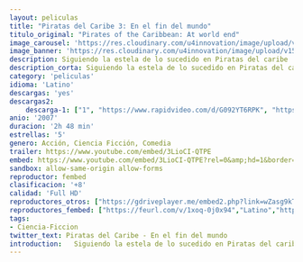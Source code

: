 ```yaml
---
layout: peliculas
title: "Piratas del Caribe 3: En el fin del mundo"
titulo_original: "Pirates of the Caribbean: At world end"
image_carousel: 'https://res.cloudinary.com/u4innovation/image/upload/v1560728828/piratas-fin-del-mundo-poster-min_gunruo.jpg'
image_banner: 'https://res.cloudinary.com/u4innovation/image/upload/v1560728828/piratas-fin-del-mundo-banner-min_ujkasx.jpg'
description: Siguiendo la estela de lo sucedido en Piratas del caribe  El cofre del hombre muerto, encontramos a nuestros héroes Will Turner y Elizabeth Swann aliados con el Capitán Barbossa, en una búsqueda desesperada para liberar al capitán Jack Sparrow de las manos de Davy Jones. Mientras, el terrorífico barco fantasma, el Holandés Errante, bajo el control de la Compañía de las Indias Orientales, causa estragos a lo largo de los Siete Mares. Will y Elizabeth, navegando en medio de la traición, la felonía y mares salvajes, deben seguir adelante rumbo a Singapur y enfrentarse al astuto pirata chino Sao Feng. Ahora, en los mismísimos confines de la tierra, todos ellos deben elegir un bando en la batalla final, ya que no sólo sus vidas y fortunas, sino también el futuro de la piratería clásica, pende de un hilo…
description_corta: Siguiendo la estela de lo sucedido en Piratas del caribe  El cofre del hombre muerto, encontramos a nuestros héroes Will Turner y Elizabeth Swann aliados con el Capitán Barbossa, en una búsqueda desesperada para liberar al capitán Jack Sparrow de las manos de Davy Jones. Mientras, el terrorífico barco fantasma, el Holandés Errante, bajo el
category: 'peliculas'
idioma: 'Latino'
descargas: 'yes'
descargas2:
    descarga-1: ["1", "https://www.rapidvideo.com/d/G092YT6RPK", "https://www.google.com/s2/favicons?domain=www.rapidvideo.com","RapidVideo","https://res.cloudinary.com/imbriitneysam/image/upload/v1541473684/mexico.png", "Latino", "Full HD"]
anio: '2007'
duracion: '2h 48 min'
estrellas: '5'
genero: Acción, Ciencia Ficción, Comedia
trailer: https://www.youtube.com/embed/3LioCI-QTPE
embed: https://www.youtube.com/embed/3LioCI-QTPE?rel=0&amp;hd=1&border=0&wmode=opaque&enablejsapi=1&modestbranding=1&controls=1&showinfo=1
sandbox: allow-same-origin allow-forms
reproductor: fembed
clasificacion: '+8'
calidad: 'Full HD'
reproductores_otros: ["https://gdriveplayer.me/embed2.php?link=wZasg9kT5bHovVqEr7M5hwCkOYM6LJOAzWAXutLgxpYLgIKu5CZZzx4tSlF6NzsJjwJF%252BJx2CJkyxzLCPBMpSkP7Ts7i8UVkYZWLJhiplkQEcvyP6gC1g2SPyjorNg8oyXRg0Cmu3vFT6ahtq8g%252FHZO4xYknLTnwzVCFF%252B138h3BiIi6IOgBfqC3WL21SLBZxsmhZB2GAoBOIczc0MMYWi","Latino","https://granpelis.tv/jwplayer/?source=https%3A%2F%2Fstorage.googleapis.com%2Fcobalt-alliance-232913.appspot.com%2F6060558%2FOHJZUUQzZi9CdWRXbTZtbFZRWGVndz09.mp4&id=399&type=mp4","Latino","https://mstream.website/a711g8lv39fq","Latino"]
reproductores_fembed: ["https://feurl.com/v/1xoq-0j0x94","Latino","https://feurl.com/v/dk6xrtxnyy435m-","Latino","https://feurl.com/v/11g5xij6jy78k82","Latino"]
tags:
- Ciencia-Ficcion
twitter_text: Piratas del Caribe - En el fin del mundo
introduction:   Siguiendo la estela de lo sucedido en Piratas del caribe  El cofre del hombre muerto, encontramos a nuestros héroes Will Turner y Elizabeth Swann aliados con el Capitán Barbossa, en una búsqueda desesperada para liberar al capitán Jack Sparrow de las manos de Davy Jones. Mientras, el terrorífico barco fantasma, el Holandés Errante, bajo el
---
```












